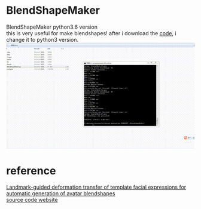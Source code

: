 # BlendShapeMaker
BlendShapeMaker python3.6 version  
this is very useful for make blendshapes!
after i download the [code](https://github.com/diegothomas/Avatar-generation-3DRW2019-), i change it to python3 version.
![](./gif/demo.gif)
# reference 
[Landmark-guided deformation transfer of template facial expressions for
automatic generation of avatar blendshapes](https://openaccess.thecvf.com/content_ICCVW_2019/papers/3DRW/Onizuka_Landmark-Guided_Deformation_Transfer_of_Template_Facial_Expressions_for_Automatic_Generation_ICCVW_2019_paper.pdf)  
[source code website](https://github.com/diegothomas/Avatar-generation-3DRW2019-)